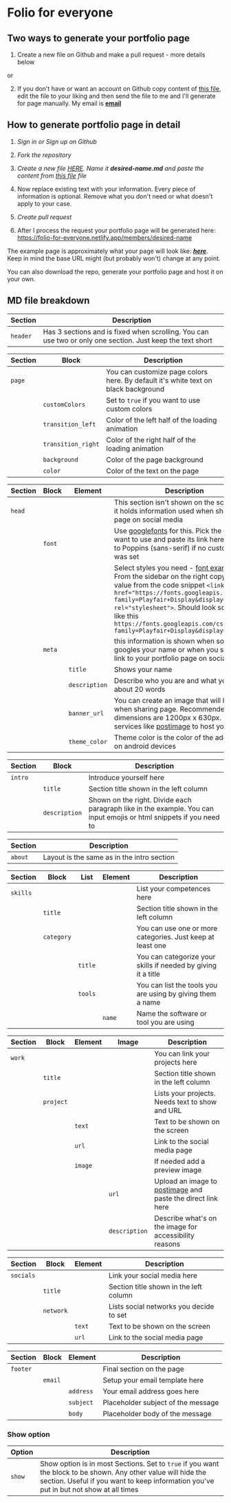 # Folio for everyone

## Two ways to generate your portfolio page

1. Create a new file on Github and make a pull request - more details below

or 

2. If you don't have or want an account on Github copy content of [this file](https://raw.githubusercontent.com/ronca85/folio-for-everyone/master/src/members/example.md), edit the file to your liking and then send the file to me and I'll generate for page manually. My email is **[email](mailto:marko.ronik@gmail.com)**

## How to generate portfolio page in detail

1. *Sign in or Sign up on Github*

2. *Fork the repository*

3. *Create a new file [HERE](https://github.com/ronca85/folio-for-everyone/new/master/src/members). Name it **_desired-name.md_** and paste the content from [this file](https://raw.githubusercontent.com/ronca85/folio-for-everyone/master/src/members/example.md) file*

4. Now replace existing text with your information. Every piece of information is optional. Remove what you don't need or what doesn't apply to your case.

5. *Create pull request*

6. After I process the request your portfolio page will be generated here: https://folio-for-everyone.netlify.app/members/desired-name

The example page is approximately what your page will look like: **_[here](https://folio-for-everyone.netlify.app/members/example)_**. Keep in mind the base URL might (but probably won't) change at any point.

You can also download the repo, generate your portfolio page and host it on your own.

## MD file breakdown

| Section  | Description                                                                                               |
| -------- | --------------------------------------------------------------------------------------------------------- |
| `header` | Has 3 sections and is fixed when scrolling. You can use two or only one section. Just keep the text short |

| Section    | Block              | Description                                                                        |
| ---------- | ------------------ | ---------------------------------------------------------------------------------- |
| `page`     |                    | You can customize page colors here. By default it's white text on black background |
|            | `customColors`     | Set to `true` if you want to use custom colors                                     |
|            | `transition_left`  | Color of the left half of the loading animation                                    |
|            | `transition_right` | Color of the right half of the loading animation                                   |
|            | `background`       | Color of the page background                                                       |
|            | `color`            | Color of the text on the page                                                      |

| Section    | Block  | Element       | Description                                                                    |
| ---------- | ------ | ------------- | ------------------------------------------------------------------------------ |
| `head`     |        |               | This section isn't shown on the screen but it holds information used when sharing the page on social media |
|            | `font` |               | Use [googlefonts](https://fonts.google.com/) for this. Pick the one you want to use and paste its link here. Defaults to Poppins (sans-serif) if no custom font was set |
|            |        |               | Select styles you need - [font example](https://fonts.google.com/specimen/Playfair+Display?sidebar.open=true&selection.family=Playfair+Display). From the sidebar on the right copy the href value from the code snippet ```<link href="https://fonts.googleapis.com/css2?family=Playfair+Display&display=swap" rel="stylesheet">```. Should look something like this ```https://fonts.googleapis.com/css2?family=Playfair+Display&display=swap``` |
|            | `meta` |               | this information is shown when someone googles your name or when you share the link to your portfolio page on social media |
|            |        | `title`       | Shows your name                                        |
|            |        | `description` | Describe who you are and what you do in about 20 words |
|            |        | `banner_url`  | You can create an image that will be shown when sharing page. Recommended dimensions are 1200px x 630px. Use services like [postimage](https://postimages.org/) to host your image |
|            |        | `theme_color` | Theme color is the color of the address bar on android devices |

| Section    | Block         | Description                                                   |
| ---------- | ------------- | ------------------------------------------------------------- |
| `intro`    |               | Introduce yourself here                                       |
|            | `title`       | Section title shown in the left column                        |
|            | `description` | Shown on the right. Divide each paragraph like in the example. You can input emojis or html snippets if you need to |

| Section    | Description                                                   |
| ---------- | ------------------------------------------------------------- |
| `about`    | Layout is the same as in the intro section                    |

| Section    | Block      | List    | Element | Description                                                   |
| ---------- | ---------- | ------- | ------- | ------------------------------------------------------------- |
| `skills`   |            |         |         | List your competences here                                    |
|            | `title`    |         |         | Section title shown in the left column                        |
|            | `category` |         |         | You can use one or more categories. Just keep at least one    |
|            |            | `title` |         | You can categorize your skills if needed by giving it a title |
|            |            | `tools` |         | You can list the tools you are using by giving them a name    |
|            |            |         | `name`  | Name the software or tool you are using                       |

| Section    | Block     | Element  | Image         | Description                                             |
| ---------- | --------- | -------- | ------------- | ------------------------------------------------------- |
| `work`     |           |          |               | You can link your projects here                         |
|            | `title`   |          |               | Section title shown in the left column                  |
|            | `project` |          |               | Lists your projects. Needs text to show and URL         |
|            |           | `text`   |               | Text to be shown on the screen                          |
|            |           | `url`    |               | Link to the social media page                           |
|            |           | `image`  |               | If needed add a preview image                           |
|            |           |          | `url`         | Upload an image to [postimage](https://postimages.org/) and paste the direct link here |
|            |           |          | `description` | Describe what's on the image for accessibility reasons |

| Section    | Block     | Element  | Description                                                   |
| ---------- | --------- | -------- | ------------------------------------------------------------- |
| `socials`  |           |          | Link your social media here                                   |
|            | `title`   |          | Section title shown in the left column                        |
|            | `network` |          | Lists social networks you decide to set                       |
|            |           | `text`   | Text to be shown on the screen                                |
|            |           | `url`    | Link to the social media page                                 |

| Section    | Block     | Element    | Description                        |
| ---------- | --------- | ---------- | ---------------------------------- |
| `footer`   |           |            | Final section on the page          |
|            | `email`   |            | Setup your email template here     |
|            |           | `address`  | Your email address goes here       |
|            |           | `subject`  | Placeholder subject of the message |
|            |           | `body`     | Placeholder body of the message    |

### Show option

| Option | Description                                               |
| ------ | --------------------------------------------------------- |
| `show` | Show option is in most Sections. Set to `true` if you want the block to be shown. Any other value will hide the section. Useful if you want to keep information you've put in but not show at all times |
